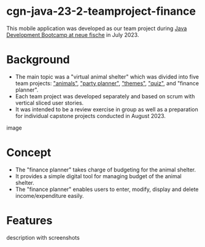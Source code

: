 # cgn-java-23-2-teamproject-finance
This mobile application was developed as our team project during [Java Development Bootcamp at neue fische](https://www.neuefische.de/en/bootcamp/java-development) in July 2023.

# Background
- The main topic was a "virtual animal shelter" which was divided into five team projects: ["animals"](https://github.com/neuefische/cgn-java-23-2-teamproject-animals), ["party planner"](https://github.com/neuefische/cgn-java-23-2-teamproject-partyplanner), ["themes"](https://github.com/neuefische/cgn-java-23-2-teamproject-themes), ["quiz"](https://github.com/neuefische/cgn-java-23-2-teamproject-quiz), and "finance planner".
- Each team project was developed separately and based on scrum with vertical sliced user stories.
- It was intended to be a review exercise in group as well as a preparation for individual capstone projects conducted in August 2023.

image

# Concept
- The "finance planner" takes charge of budgeting for the animal shelter.
- It provides a simple digital tool for managing budget of the animal shelter.
- The "finance planner" enables users to enter, modify, display and delete income/expenditure easily.

# Features

description with screenshots

